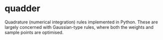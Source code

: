 # quadder
Quadrature (numerical integration) rules implemented in Python.  These are
largely concerned with Gaussian-type rules, where both the weights and sample
points are optimised.
